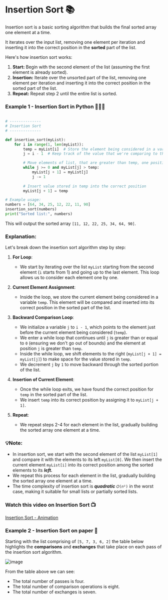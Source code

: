 # Insertion Sort 📚

Insertion sort is a basic sorting algorithm that builds the final sorted array one element at a time. 

It iterates over the input list, removing one element per iteration and inserting it into the correct position in the **sorted** part of the list.

Here's how insertion sort works:

1. **Start:** Begin with the second element of the list (assuming the first element is already sorted).
2. **Insertion:** Iterate over the unsorted part of the list, removing one element per iteration and inserting it into the correct position in the sorted part of the list.
3. **Repeat:** Repeat step 2 until the entire list is sorted.


### Example 1 - Insertion Sort in Python 👨🏽‍💻

```python

# --------------
# Insertion Sort
# --------------

def insertion_sort(myList):
    for i in range(1, len(myList)):
        temp = myList[i]  # Store the element being considered in a variable called temp.
        j = i - 1  # Keep track of the value that we're comparing to the left of i

        # Move elements of list, that are greater than temp, one position to the right
        while j >= 0 and myList[j] > temp:
            myList[j + 1] = myList[j]
            j -= 1
        
        # Insert value stored in temp into the correct position
        myList[j + 1] = temp

# Example usage:
numbers = [64, 34, 25, 12, 22, 11, 90]
insertion_sort(numbers)
print("Sorted list:", numbers)

```

This will output the sorted array `[11, 12, 22, 25, 34, 64, 90]`.

### Explanation:
Let's break down the insertion sort algorithm step by step:

1. **For Loop**: 
   - We start by iterating over the list `myList` starting from the second element (`i` starts from 1) and going up to the last element. This loop allows us to consider each element one by one.

2. **Current Element Assignment**:
   - Inside the loop, we store the current element being considered in a variable `temp`. This element will be compared and inserted into its correct position in the sorted part of the list.

3. **Backward Comparison Loop**:
   - We initialize a variable `j` to `i - 1`, which points to the element just before the current element being considered (`temp`).
   - We enter a while loop that continues until `j` is greater than or equal to `0` (ensuring we don't go out of bounds) and the element at position `j` is greater than `temp`.
   - Inside the while loop, we shift elements to the right (`myList[j + 1] = myList[j]`) to make space for the value stored in `temp`.
   - We decrement `j` by `1` to move backward through the sorted portion of the list.

4. **Insertion of Current Element**:
   - Once the while loop exits, we have found the correct position for `temp` in the sorted part of the list.
   - We insert `temp` into its correct position by assigning it to `myList[j + 1]`.

5. **Repeat**:
   - We repeat steps 2-4 for each element in the list, gradually building the sorted array one element at a time.


### 💡Note:
- In insertion sort, we start with the second element of the list `myList[1]` and compare it with the elements to its left `myList[0]`. We then insert the current element `myList[i]` into its correct position among the sorted elements to its _**left.**_
- We repeat this process for each element in the list, gradually building the sorted array one element at a time.
- The time complexity of insertion sort is _**quadratic**_ ``𝑂(𝑛²)`` in the worst case, making it suitable for small lists or partially sorted lists.

### Watch this video on Insertion Sort 📺
[Insertion Sort - Animation](https://www.youtube.com/watch?v=8mJ-OhcfpYg)

### Example 2 - Insertion Sort on paper 📝
Starting with the list comprising of ``[5, 7, 3, 6, 2]`` the table below highlights the **comparisons** and **exchanges** that take place on each pass of the insertion sort algorithm.

![image](https://github.com/ross-bish/Algorithms/assets/83789503/a3266ae5-779a-410f-81fb-d0890a41b83d)

From the table above we can see:
- The total number of passes is four.
- The total number of comparison operations is eight.
- The total number of exchanges is seven.

<br>
